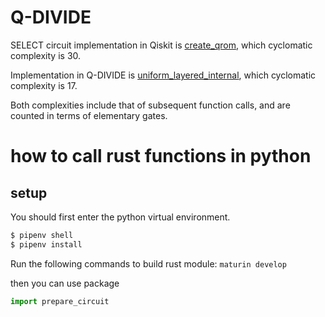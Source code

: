 # Q-DIVIDE

SELECT circuit implementation in Qiskit is [create_qrom](./pyimpl/qrom.py#L110), which cyclomatic complexity is 30.

Implementation in Q-DIVIDE is [uniform_layered_internal](./src/pyfunctions/internal.rs#L7), which cyclomatic complexity is 17.

Both complexities include that of subsequent function calls, and are counted in terms of elementary gates.

# how to call rust functions in python

## setup

You should first enter the python virtual environment.

```sh
$ pipenv shell
$ pipenv install
```

Run the following commands to build rust module:
`maturin develop`

then you can use package

```python
import prepare_circuit
```
